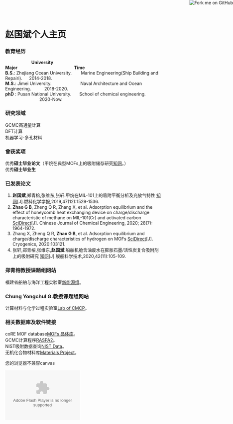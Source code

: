 # 赵国斌个人主页

### 教育经历 
&emsp;&emsp;&emsp;&emsp;&emsp;&emsp;**University**&ensp;&emsp;&emsp;&emsp;&emsp;&ensp;&emsp;&ensp;&ensp;&emsp;&emsp;&emsp;&emsp;&emsp;&emsp;**Major**&ensp;&ensp;&ensp;&ensp;&ensp;&ensp;&ensp;&ensp;&ensp;&ensp;&emsp;&emsp;&emsp;&emsp;&emsp;&emsp;&emsp;&emsp;**Time**      
**B.S.**: Zhejiang Ocean University. &emsp; &nbsp; Marine Engineering(Ship Building and Repairi). &emsp;    2014-2018.    
**M.S.**: Jimei University.          &ensp; &emsp; &emsp;&emsp;&emsp; &emsp;Naval Architecture and Ocean Engineering.&ensp;&ensp; &emsp; &ensp;2018-2020.    
**phD** : Pusan National University. &emsp;&nbsp;  School of chemical engineering. &ensp;&ensp;&ensp;&ensp;&ensp;&ensp;&emsp;&emsp; &ensp;&ensp;&ensp; &ensp; 2020-Now.    


### 研究领域

 GCMC高通量计算    
 DFT计算    
 机器学习-多孔材料    


### 曾获奖项    
     
 优秀**硕士毕业论文**（甲烷在典型MOFs上的吸附储存研究[知网](https://kns.cnki.net/KCMS/detail/detail.aspx?dbcode=CMFD&dbname=CMFD202002&filename=1020961336.nh&uid=WEEvREcwSlJHSldSdmVqMDh6aSs3b2dEOXcrbmw2R1VuNGZtY004clozaz0=$9A4hF_YAuvQ5obgVAqNKPCYcEjKensW4IQMovwHtwkF4VYPoHbKxJw!!&v=MDg4NjllWnFGQ2psVzd2SVZGMjVIcnErSDlMUHFaRWJQSVI4ZVgxTHV4WVM3RGgxVDNxVHJXTTFGckNVUjdxZVo= "甲烷在典型MOFs上的吸附储存研究")。）       
 优秀**硕士毕业生**
      
### 已发表论文       
      
1. **赵国斌**,郑青榕,张维东,张轩.甲烷在MIL-101上的吸附平衡分析及充放气特性 [知网](https://kns.cnki.net/KCMS/detail/detail.aspx?dbcode=CJFQ&dbname=CJFDLAST2020&filename=RLHX201912013&uid=WEEvREcwSlJHSldSdmVqMDh6aSs3b2dBVWNnTFQ4K0NTT2J4UnZDOHBvWT0=$9A4hF_YAuvQ5obgVAqNKPCYcEjKensW4IQMovwHtwkF4VYPoHbKxJw!!&v=MTEwMzZVYnpNTnlIRGRyRzRIOWpOclk5RVo0UjhlWDFMdXhZUzdEaDFUM3FUcldNMUZyQ1VSN3FlWmVacEZ5emw= "鄙人第一篇论文")[J].燃料化学学报,2019,47(12):1529-1536.      
2. **Zhao G B**, Zheng Q R, Zhang X, et al. Adsorption equilibrium and the effect of honeycomb heat exchanging device on charge/discharge characteristic of methane on MIL-101(Cr) and activated carbon [SciDirect](https://www.sciencedirect.com/science/article/abs/pii/S1004954120302111 "鄙人第二篇论文")[J]. Chinese Journal of Chemical Engineering, 2020; 28(7): 1964-1972.       
3. Zhang X, Zheng Q R, **Zhao G B**, et al. Adsorption equilibrium and charge/discharge characteristics of hydrogen on MOFs [SciDirect](https://www.sciencedirect.com/science/article/abs/pii/S0011227520301235 "鄙人参与的篇论文")[J]. Cryogenics, 2020:103121.          
4. 张轩,郑青榕,张维东,**赵国斌**.船舶机舱含油废水在膨胀石墨/活性炭复合吸附剂上的吸附研究 [知网](https://kns.cnki.net/KCMS/detail/detail.aspx?dbcode=CJFQ&dbname=CJFDLAST2020&filename=JCKX202011021&uid=WEEvREcwSlJHSldSdmVqMDh6aSs3b2dBVWNnTFQ4K0NTT2J4UnZDOHBvWT0=$9A4hF_YAuvQ5obgVAqNKPCYcEjKensW4IQMovwHtwkF4VYPoHbKxJw!!&v=MzAwNzBITnJvOUhaWVI4ZVgxTHV4WVM3RGgxVDNxVHJXTTFGckNVUjdxZVplWnBGeXptVXIvTkx5N0Fkckc0SE4= "鄙人参与的篇论文")[J].舰船科学技术,2020,42(11):105-109.      
       
### 郑青榕教授课题组网站        

福建省船舶与海洋工程实验室[新能源组](http://mei.jmu.edu.cn/info/1070/1126.htm "鄙人硕士就读的科研组")。
### Chung Yongchul G.教授课题组网站       

计算材料与化学过程实验室[Lab of CMCP](https://cmcp-group.github.io/ "目前鄙人就读的科研组")。
### 相关数据库及软件链接      
coRE MOF database[MOFs 晶体库](https://zenodo.org/record/3677685#.X8uDkrniuUl "2019coRE MOF")。        
GCMC计算程序[RASPA2](https://github.com/iRASPA/RASPA2 "Make by David")。         
NIST吸附数据查询[NIST Data](https://adsorption.nist.gov/index.php#home "Adsorption data")。          
无机化合物材料库[Materials Project](https://materialsproject.org/ "Materials project")。            

<!-- 时钟控件 -->
<div id="clockdiv"><canvas id="dom" width="180" height="180">您的浏览器不兼容canvas</canvas></div>
<script type="text/javascript" src="https://blog-static.cnblogs.com/files/cyuanwu/clock.js"></script>

<!-- 小企鹅游戏控件 -->
<object type="application/x-shockwave-flash" style="outline:none;" data="http://cdn.abowman.com/widgets/penguins/penguins.swf?" width="240" height="160"><param name="movie" value="http://cdn.abowman.com/widgets/penguins/penguins.swf?"></param><param name="AllowScriptAccess" value="always"></param><param name="wmode" value="opaque"></param><param name="scale" value="noscale"/><param name="salign" value="tl"/></object>

<!-- Fork me on GitHub -->
<a href="https://github.com/"><img style="position: absolute; top: 0; right: 0; border: 0;" src="https://s3.amazonaws.com/github/ribbons/forkme_right_red_aa0000.png" alt="Fork me on GitHub"></a>
